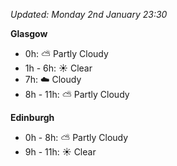 *Updated: Monday 2nd January 23:30*

**Glasgow**

* 0h: :partly_sunny: Partly Cloudy
* 1h - 6h: :sunny: Clear
* 7h: :cloud: Cloudy
* 8h - 11h: :partly_sunny: Partly Cloudy

**Edinburgh**

* 0h - 8h: :partly_sunny: Partly Cloudy
* 9h - 11h: :sunny: Clear
